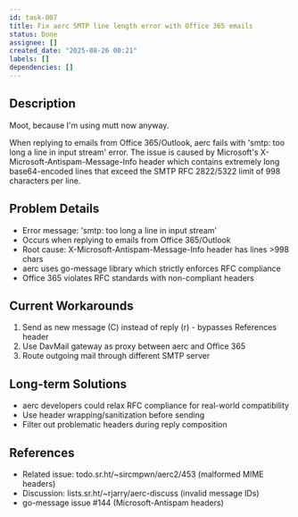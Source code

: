 ```yaml
---
id: task-007
title: Fix aerc SMTP line length error with Office 365 emails
status: Done
assignee: []
created_date: "2025-08-26 00:21"
labels: []
dependencies: []
---
```


## Description

Moot, because I'm using mutt now anyway.

When replying to emails from Office 365/Outlook, aerc fails with 'smtp: too long
a line in input stream' error. The issue is caused by Microsoft's
X-Microsoft-Antispam-Message-Info header which contains extremely long
base64-encoded lines that exceed the SMTP RFC 2822/5322 limit of 998 characters
per line.

## Problem Details

- Error message: 'smtp: too long a line in input stream'
- Occurs when replying to emails from Office 365/Outlook
- Root cause: X-Microsoft-Antispam-Message-Info header has lines >998 chars
- aerc uses go-message library which strictly enforces RFC compliance
- Office 365 violates RFC standards with non-compliant headers

## Current Workarounds

1. Send as new message (C) instead of reply (r) - bypasses References header
2. Use DavMail gateway as proxy between aerc and Office 365
3. Route outgoing mail through different SMTP server

## Long-term Solutions

- aerc developers could relax RFC compliance for real-world compatibility
- Use header wrapping/sanitization before sending
- Filter out problematic headers during reply composition

## References

- Related issue: todo.sr.ht/~sircmpwn/aerc2/453 (malformed MIME headers)
- Discussion: lists.sr.ht/~rjarry/aerc-discuss (invalid message IDs)
- go-message issue #144 (Microsoft-Antispam headers)

